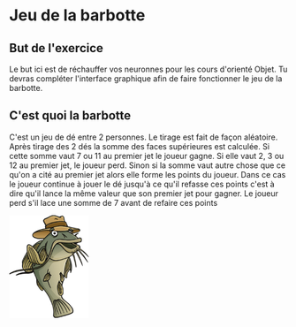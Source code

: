# Jeu de la barbotte

## But de l'exercice
Le but ici est de réchauffer vos neuronnes pour les cours d'orienté Objet. Tu devras compléter l'interface graphique afin de faire fonctionner le jeu de la barbotte.

## C'est quoi la barbotte
C'est  un  jeu  de  dé  entre  2  personnes.  Le  tirage  est  fait  de  façon aléatoire.  Après  tirage  des  2  dés  la  somme  des  faces  supérieures  est calculée. Si cette somme vaut 7 ou 11 au premier jet le joueur gagne. Si  elle  vaut  2,  3  ou  12  au  premier  jet,  le  joueur  perd.  Sinon  si  la somme vaut autre chose que ce qu'on a cité au premier jet alors elle forme  les  points  du  joueur.  Dans  ce  cas  le  joueur  continue  à  jouer  le dé  jusqu'à  ce  qu'il  refasse  ces  points  c'est  à  dire  qu'il  lance  la  même valeur  que  son  premier  jet  pour  gagner.  Le  joueur  perd  s'il  lace  une somme de 7 avant de refaire ces points

![Image Barbotte](./Barbotte.png)
